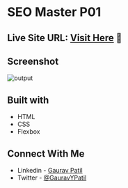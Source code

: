 # SEO Master P01

## Live Site URL: [Visit Here](https://seo-master-p1.netlify.app/) :rocket:

## Screenshot
![output](https://user-images.githubusercontent.com/102862547/215752892-3f6536a3-0eda-4a32-9491-3a0984d3f726.png)


## Built with
- HTML
- CSS
- Flexbox

## Connect With Me
- Linkedin - [Gaurav Patil](https://www.linkedin.com/in/gaurav-patil301/)
- Twitter - [@GauravYPatil](https://twitter.com/GauravYPatil)
